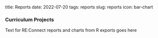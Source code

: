 title: Reports
date: 2022-07-20
tags: reports
slug: reports
icon: bar-chart

### Curriculum Projects

Text for RE:Connect reports and charts from R exports goes here